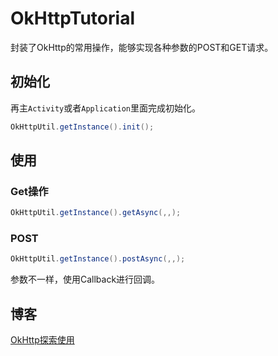 # OkHttpTutorial
封装了OkHttp的常用操作，能够实现各种参数的POST和GET请求。
## 初始化
再主``Activity``或者``Application``里面完成初始化。
```java
OkHttpUtil.getInstance().init();
```
## 使用
### Get操作
```java
OkHttpUtil.getInstance().getAsync(,,);
```
### POST
```java
OkHttpUtil.getInstance().postAsync(,,);
```
参数不一样，使用Callback进行回调。

## 博客
[OkHttp探索使用](http://huangjiawen.cn/android/OkHttp%E6%8E%A2%E7%B4%A2%E4%BD%BF%E7%94%A8/)
